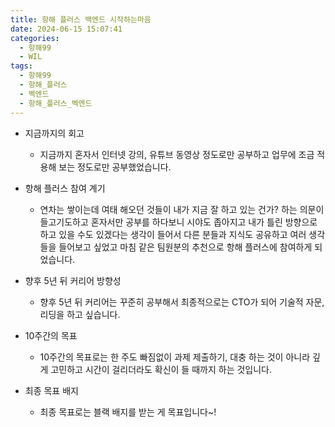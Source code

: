 ```yaml
---
title: 항해 플러스 백엔드 시작하는마음
date: 2024-06-15 15:07:41
categories:
  - 항해99
  - WIL
tags:
  - 항해99
  - 항해_플러스
  - 벡엔드
  - 항해_플러스_벡엔드
---
```

- 지금까지의 회고
	- 지금까지 혼자서 인터넷 강의, 유튜브 동영상 정도로만 공부하고 업무에 조금 적용해 보는 정도로만 공부했었습니다.
	  
- 항해 플러스 참여 계기
	- 연차는 쌓이는데 여태 해오던 것들이 내가 지금 잘 하고 있는 건가? 하는 의문이 들고기도하고 혼자서만 공부를 하다보니 시야도 좁아지고 내가 틀린 방향으로 하고 있을 수도 있겠다는 생각이 들어서 다른 분들과 지식도 공유하고 여러 생각들을 들어보고 싶었고 마침 같은 팀원분의 추천으로 항해 플러스에 참여하게 되었습니다.

- 향후 5년 뒤 커리어 방향성
	- 향후 5년 뒤 커리어는 꾸준히 공부해서 최종적으로는 CTO가 되어 기술적 자문, 리딩을 하고 싶습니다.

- 10주간의 목표
	- 10주간의 목표로는 한 주도 빠짐없이 과제 제출하기, 대충 하는 것이 아니라 깊게 고민하고 시간이 걸리더라도 확신이 들 때까지 하는 것입니다.

- 최종 목표 배지
	- 최종 목표로는  블랙 배지를 받는 게 목표입니다~!